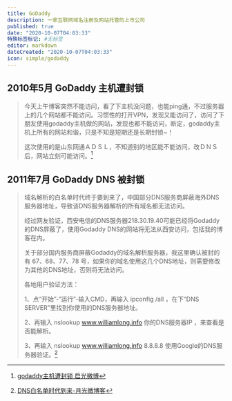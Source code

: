 ```yaml
---
title: GoDaddy
description: 一家互联网域名注册及网站托管的上市公司
published: true
date: "2020-10-07T04:03:33"
特殊标签标记: #无标签
editor: markdown
dateCreated: "2020-10-07T04:03:33"
icon: simple/godaddy
---
```


## 2010年5月 GoDaddy 主机遭封锁

> 今天上午博客突然不能访问，看了下主机没问题，也能ping通，不过服务器上的几个网站都不能访问。习惯性的打开VPN，发现又能访问了，访问了下朋友使用godaddy主机做的网站，发现也都不能访问，断定，godaddy主机上所有的网站和谐，只是不知是短期还是长期封锁~！
>
> 这次使用的是山东网通ＡＤＳＬ，不知道别的地区能不能访问，改ＤＮＳ后，网站立刻可能访问。[^360]

[^360]: [godaddy主机遭封锁 启光微博](https://web.archive.org/web/20201007024357/https://www.iewb.net/blog/wb/360.htm)

## 2011年7月 GoDaddy DNS 被封锁

> 域名解析的白名单时代终于要到来了，中国部分DNS服务商屏蔽海外DNS服务器地址，导致该DNS服务器解析的所有域名都无法访问。
>
> 经过网友验证，西安电信的DNS服务器218.30.19.40可能已经将Godaddy的DNS屏蔽了，使用Godaddy DNS的网站将无法从西安访问，包括我的博客在内。
>
> 关于部分国内服务商屏蔽Godaddy的域名解析服务器，我这里确认被封的有 67、68、77、78 号，如果你的域名使用这几个DNS地址，则需要修改为其他的DNS地址，否则将无法访问。
>
> 各地用户验证方法：
>
> 1、点“开始”-“运行”-输入CMD，再输入 ipconfig /all  ，在下“DNS SERVER”里找到你使用的DNS服务器地址。
>
> 2、再输入 nslookup www.williamlong.info 你的DNS服务器IP ，来查看是否能解析。
>
> 3、再输入 nslookup www.williamlong.info 8.8.8.8 使用Google的DNS服务器验证。[^849]

[^849]: [DNS白名单时代到来-月光微博客](https://web.archive.org/web/20150904024502/http://www.williamlong.info/blog/archives/849.html)
